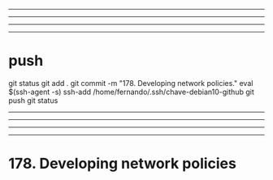 


------------------------------------------------------------------------------------------------------------------------------------------------------
------------------------------------------------------------------------------------------------------------------------------------------------------
------------------------------------------------------------------------------------------------------------------------------------------------------
------------------------------------------------------------------------------------------------------------------------------------------------------
# push

git status
git add .
git commit -m "178. Developing network policies."
eval $(ssh-agent -s)
ssh-add /home/fernando/.ssh/chave-debian10-github
git push
git status



------------------------------------------------------------------------------------------------------------------------------------------------------
------------------------------------------------------------------------------------------------------------------------------------------------------
------------------------------------------------------------------------------------------------------------------------------------------------------
------------------------------------------------------------------------------------------------------------------------------------------------------
# 178. Developing network policies


